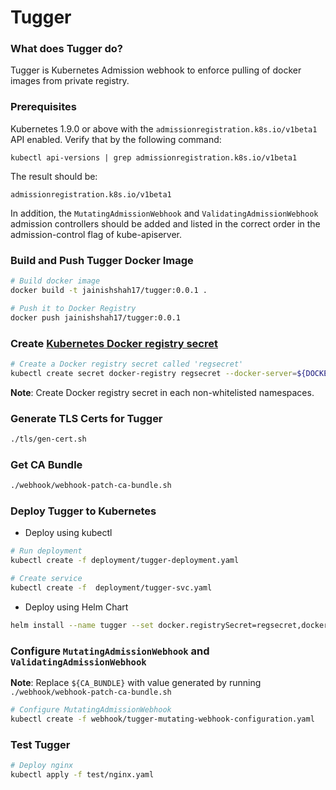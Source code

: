 # Tugger

### What does Tugger do?
Tugger is Kubernetes Admission webhook to enforce pulling of docker images from private registry.

### Prerequisites

Kubernetes 1.9.0 or above with the `admissionregistration.k8s.io/v1beta1` API enabled. Verify that by the following command:
```
kubectl api-versions | grep admissionregistration.k8s.io/v1beta1
```
The result should be:
```
admissionregistration.k8s.io/v1beta1
```

In addition, the `MutatingAdmissionWebhook` and `ValidatingAdmissionWebhook` admission controllers should be added and listed in the correct order in the admission-control flag of kube-apiserver.

### Build and Push Tugger Docker Image

```bash
# Build docker image
docker build -t jainishshah17/tugger:0.0.1 .

# Push it to Docker Registry
docker push jainishshah17/tugger:0.0.1
```

### Create [Kubernetes Docker registry secret](https://kubernetes.io/docs/tasks/configure-pod-container/pull-image-private-registry/)

```bash
# Create a Docker registry secret called 'regsecret'
kubectl create secret docker-registry regsecret --docker-server=${DOCKER_REGISTRY} --docker-username=${DOCKER_USER} --docker-password=${DOCKER_PASS} --docker-email=${DOCKER_EMAIL}
```

**Note**: Create Docker registry secret in each non-whitelisted namespaces.

### Generate TLS Certs for Tugger

```bash
./tls/gen-cert.sh
```

### Get CA Bundle

```bash
./webhook/webhook-patch-ca-bundle.sh
```

### Deploy Tugger to Kubernetes

* Deploy using kubectl
```bash
# Run deployment
kubectl create -f deployment/tugger-deployment.yaml

# Create service
kubectl create -f  deployment/tugger-svc.yaml
```

* Deploy using Helm Chart
```bash
helm install --name tugger --set docker.registrySecret=regsecret,docker.registryUrl=jainishshah17,whitelistNamespaces="kube-system,default"   chart/tugger/
```

### Configure `MutatingAdmissionWebhook` and `ValidatingAdmissionWebhook`

**Note**: Replace `${CA_BUNDLE}` with value generated by running `./webhook/webhook-patch-ca-bundle.sh`

```bash
# Configure MutatingAdmissionWebhook
kubectl create -f webhook/tugger-mutating-webhook-configuration.yaml 
```

### Test Tugger

```bash
# Deploy nginx 
kubectl apply -f test/nginx.yaml 
```



